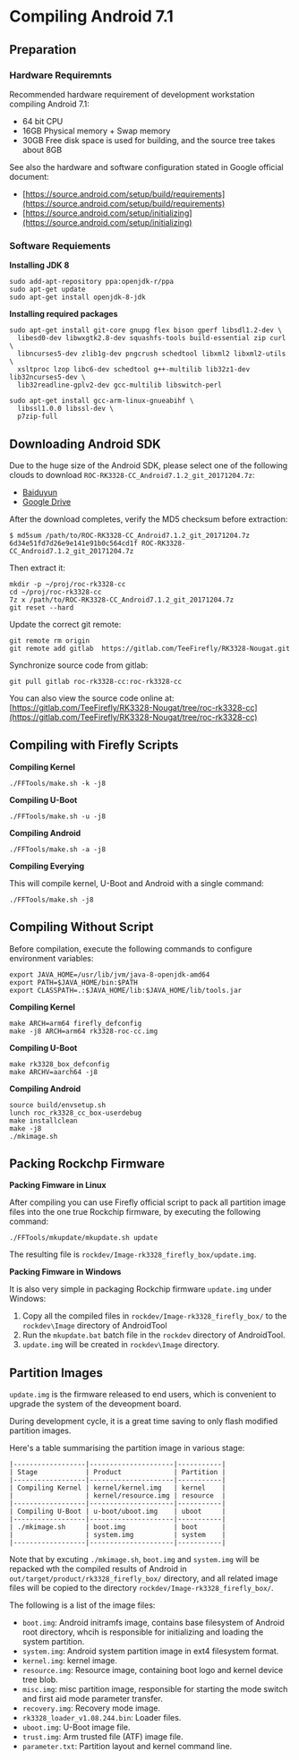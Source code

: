 # Compiling Android 7.1

## Preparation

### Hardware Requiremnts

Recommended hardware requirement of development workstation compiling Android 7.1:

- 64 bit CPU
- 16GB  Physical memory + Swap memory
- 30GB  Free disk space is used for building, and the source tree takes about 8GB

See also the hardware and software configuration stated in Google official document:

- [https://source.android.com/setup/build/requirements](https://source.android.com/setup/build/requirements)
- [https://source.android.com/setup/initializing](https://source.android.com/setup/initializing)

### Software Requiements

**Installing JDK 8**

``` shell
sudo add-apt-repository ppa:openjdk-r/ppa
sudo apt-get update
sudo apt-get install openjdk-8-jdk
```

**Installing required packages**

``` shell
sudo apt-get install git-core gnupg flex bison gperf libsdl1.2-dev \
  libesd0-dev libwxgtk2.8-dev squashfs-tools build-essential zip curl \
  libncurses5-dev zlib1g-dev pngcrush schedtool libxml2 libxml2-utils \
  xsltproc lzop libc6-dev schedtool g++-multilib lib32z1-dev lib32ncurses5-dev \
  lib32readline-gplv2-dev gcc-multilib libswitch-perl

sudo apt-get install gcc-arm-linux-gnueabihf \
  libssl1.0.0 libssl-dev \
  p7zip-full
```

## Downloading Android SDK

Due to the huge size of the Android SDK, please select one of the following clouds to download `ROC-RK3328-CC_Android7.1.2_git_20171204.7z`:

- [Baiduyun](https://pan.baidu.com/s/1eRT6isE "Android 7.1 SDK baiduyun")
- [Google Drive](https://drive.google.com/drive/folders/1N8fpfoeWLD4-VJcYN6Qfh_3-YBYzXxGq "Android 7.1 SDK Google Drive")

After the download completes, verify the MD5 checksum before extraction:

``` shell
$ md5sum /path/to/ROC-RK3328-CC_Android7.1.2_git_20171204.7z
6d34e51fd7d26e9e141e91b0c564cd1f ROC-RK3328-CC_Android7.1.2_git_20171204.7z
```

Then extract it:

``` shell
mkdir -p ~/proj/roc-rk3328-cc
cd ~/proj/roc-rk3328-cc
7z x /path/to/ROC-RK3328-CC_Android7.1.2_git_20171204.7z
git reset --hard
```

Update the correct git remote:

``` shell
git remote rm origin
git remote add gitlab  https://gitlab.com/TeeFirefly/RK3328-Nougat.git
```

Synchronize source code from gitlab:

``` shell
git pull gitlab roc-rk3328-cc:roc-rk3328-cc
```

You can also view the source code online at:
  [https://gitlab.com/TeeFirefly/RK3328-Nougat/tree/roc-rk3328-cc](https://gitlab.com/TeeFirefly/RK3328-Nougat/tree/roc-rk3328-cc)

## Compiling with Firefly Scripts

**Compiling Kernel**

``` shell
./FFTools/make.sh -k -j8
```

**Compiling U-Boot**

``` shell
./FFTools/make.sh -u -j8
```

**Compiling Android**

``` shell
./FFTools/make.sh -a -j8
```

**Compiling Everying**

This will compile kernel, U-Boot and Android with a single command:

``` shell
./FFTools/make.sh -j8
```

## Compiling Without Script

Before compilation, execute the following commands to configure environment variables:

``` shell
export JAVA_HOME=/usr/lib/jvm/java-8-openjdk-amd64
export PATH=$JAVA_HOME/bin:$PATH
export CLASSPATH=.:$JAVA_HOME/lib:$JAVA_HOME/lib/tools.jar
```

**Compiling Kernel**

``` shell
make ARCH=arm64 firefly_defconfig
make -j8 ARCH=arm64 rk3328-roc-cc.img
```

**Compiling U-Boot**

``` shell
make rk3328_box_defconfig
make ARCHV=aarch64 -j8
```

**Compiling Android**

``` shell
source build/envsetup.sh
lunch roc_rk3328_cc_box-userdebug
make installclean
make -j8
./mkimage.sh
```

## Packing Rockchp Firmware

**Packing Fimware in Linux**

After compiling you can use Firefly official script to pack all partition image files into the one true Rockchip firmware, by executing the following command:

``` shell
./FFTools/mkupdate/mkupdate.sh update
```

The resulting file is `rockdev/Image-rk3328_firefly_box/update.img`.

**Packing Fimware in Windows**

It is also very simple in packaging Rockchip firmware `update.img` under Windows:

1. Copy all the compiled files in `rockdev/Image-rk3328_firefly_box/` to the `rockdev\Image` directory of AndroidTool
2. Run the `mkupdate.bat` batch file in the `rockdev` directory of AndroidTool.
3. `update.img` will be created in `rockdev\Image` directory.

## Partition Images

`update.img` is the firmware released to end users, which is convenient to upgrade the system of the deveopment board.

During development cycle, it is a great time saving to only flash modified partition images.

Here's a table summarising the partition image in various stage:

```text
|------------------|---------------------|-----------|
| Stage            | Product             | Partition |
|------------------|---------------------|-----------|
| Compiling Kernel | kernel/kernel.img   | kernel    |
|                  | kernel/resource.img | resource  |
|------------------|---------------------|-----------|
| Compiling U-Boot | u-boot/uboot.img    | uboot     |
|------------------|---------------------|-----------|
| ./mkimage.sh     | boot.img            | boot      |
|                  | system.img          | system    |
|------------------|---------------------|-----------|
```

Note that by excuting `./mkimage.sh`, `boot.img` and `system.img` will be repacked wth the compiled results of Android in `out/target/product/rk3328_firefly_box/` directory, and all related image files will be copied to the directory `rockdev/Image-rk3328_firefly_box/`.

The following is a list of the image files:

- `boot.img`: Android initramfs image, contains base filesystem of Android root directory, whcih is responsible for initializing and loading the system partition.
- `system.img`: Android system partition image in ext4 filesystem format.
- `kernel.img`: kernel image.
- `resource.img`: Resource image, containing boot logo and kernel device tree blob.
- `misc.img`: misc partition image, responsible for starting the mode switch and first aid mode parameter transfer.
- `recovery.img`: Recovery mode image.
- `rk3328_loader_v1.08.244.bin`: Loader files.
- `uboot.img`: U-Boot image file.
- `trust.img`: Arm trusted file (ATF) image file.
- `parameter.txt`: Partition layout and kernel command line.
